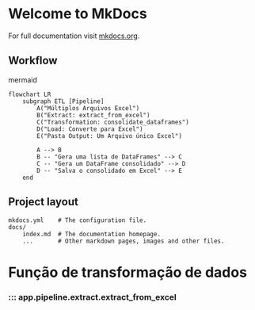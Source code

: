 # Welcome to MkDocs

For full documentation visit [mkdocs.org](https://www.mkdocs.org).

## Workflow

mermaid

```mermaid
flowchart LR
    subgraph ETL [Pipeline]
        A("Múltiplos Arquivos Excel")
        B("Extract: extract_from_excel")
        C("Transformation: consolidate_dataframes")
        D("Load: Converte para Excel")
        E("Pasta Output: Um Arquivo único Excel")

        A --> B
        B -- "Gera uma lista de DataFrames" --> C
        C -- "Gera um DataFrame consolidado" --> D
        D -- "Salva o consolidado em Excel" --> E
    end

```

## Project layout

    mkdocs.yml    # The configuration file.
    docs/
        index.md  # The documentation homepage.
        ...       # Other markdown pages, images and other files.


# Função de transformação de dados

### ::: app.pipeline.extract.extract_from_excel